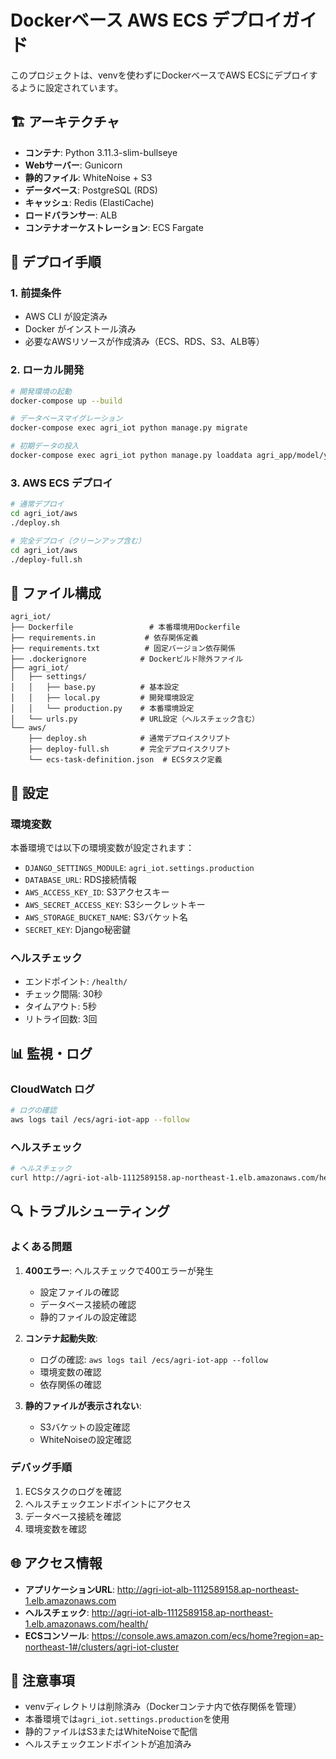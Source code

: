 # Dockerベース AWS ECS デプロイガイド

このプロジェクトは、venvを使わずにDockerベースでAWS ECSにデプロイするように設定されています。

## 🏗️ アーキテクチャ

- **コンテナ**: Python 3.11.3-slim-bullseye
- **Webサーバー**: Gunicorn
- **静的ファイル**: WhiteNoise + S3
- **データベース**: PostgreSQL (RDS)
- **キャッシュ**: Redis (ElastiCache)
- **ロードバランサー**: ALB
- **コンテナオーケストレーション**: ECS Fargate

## 🚀 デプロイ手順

### 1. 前提条件

- AWS CLI が設定済み
- Docker がインストール済み
- 必要なAWSリソースが作成済み（ECS、RDS、S3、ALB等）

### 2. ローカル開発

```bash
# 開発環境の起動
docker-compose up --build

# データベースマイグレーション
docker-compose exec agri_iot python manage.py migrate

# 初期データの投入
docker-compose exec agri_iot python manage.py loaddata agri_app/model/yaml/testdata/01_initial.yaml
```

### 3. AWS ECS デプロイ

```bash
# 通常デプロイ
cd agri_iot/aws
./deploy.sh

# 完全デプロイ（クリーンアップ含む）
cd agri_iot/aws
./deploy-full.sh
```

## 📁 ファイル構成

```
agri_iot/
├── Dockerfile                 # 本番環境用Dockerfile
├── requirements.in           # 依存関係定義
├── requirements.txt          # 固定バージョン依存関係
├── .dockerignore            # Dockerビルド除外ファイル
├── agri_iot/
│   ├── settings/
│   │   ├── base.py          # 基本設定
│   │   ├── local.py         # 開発環境設定
│   │   └── production.py    # 本番環境設定
│   └── urls.py              # URL設定（ヘルスチェック含む）
└── aws/
    ├── deploy.sh            # 通常デプロイスクリプト
    ├── deploy-full.sh       # 完全デプロイスクリプト
    └── ecs-task-definition.json  # ECSタスク定義
```

## 🔧 設定

### 環境変数

本番環境では以下の環境変数が設定されます：

- `DJANGO_SETTINGS_MODULE`: `agri_iot.settings.production`
- `DATABASE_URL`: RDS接続情報
- `AWS_ACCESS_KEY_ID`: S3アクセスキー
- `AWS_SECRET_ACCESS_KEY`: S3シークレットキー
- `AWS_STORAGE_BUCKET_NAME`: S3バケット名
- `SECRET_KEY`: Django秘密鍵

### ヘルスチェック

- エンドポイント: `/health/`
- チェック間隔: 30秒
- タイムアウト: 5秒
- リトライ回数: 3回

## 📊 監視・ログ

### CloudWatch ログ

```bash
# ログの確認
aws logs tail /ecs/agri-iot-app --follow
```

### ヘルスチェック

```bash
# ヘルスチェック
curl http://agri-iot-alb-1112589158.ap-northeast-1.elb.amazonaws.com/health/
```

## 🔍 トラブルシューティング

### よくある問題

1. **400エラー**: ヘルスチェックで400エラーが発生
   - 設定ファイルの確認
   - データベース接続の確認
   - 静的ファイルの設定確認

2. **コンテナ起動失敗**: 
   - ログの確認: `aws logs tail /ecs/agri-iot-app --follow`
   - 環境変数の確認
   - 依存関係の確認

3. **静的ファイルが表示されない**:
   - S3バケットの設定確認
   - WhiteNoiseの設定確認

### デバッグ手順

1. ECSタスクのログを確認
2. ヘルスチェックエンドポイントにアクセス
3. データベース接続を確認
4. 環境変数を確認

## 🌐 アクセス情報

- **アプリケーションURL**: http://agri-iot-alb-1112589158.ap-northeast-1.elb.amazonaws.com
- **ヘルスチェック**: http://agri-iot-alb-1112589158.ap-northeast-1.elb.amazonaws.com/health/
- **ECSコンソール**: https://console.aws.amazon.com/ecs/home?region=ap-northeast-1#/clusters/agri-iot-cluster

## 📝 注意事項

- venvディレクトリは削除済み（Dockerコンテナ内で依存関係を管理）
- 本番環境では`agri_iot.settings.production`を使用
- 静的ファイルはS3またはWhiteNoiseで配信
- ヘルスチェックエンドポイントが追加済み 